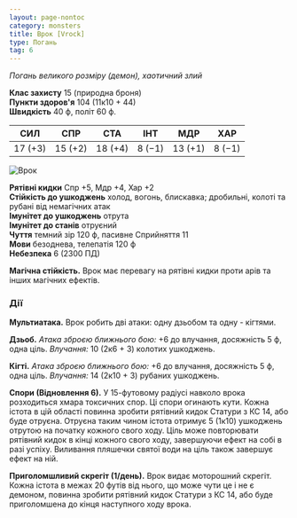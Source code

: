```yaml
---
layout: page-nontoc
category: monsters
title: Врок [Vrock]
type: Погань
tag: 6
---
```


_Погань великого розміру (демон), хаотичний злий_

**Клас захисту** 15 (природна броня)    
**Пункти здоров'я** 104 (11к10 + 44)    
**Швидкість** 40 ф, політ 60 ф.

| СИЛ     | СПР     | СТА     | ІНТ    | МДР     | ХАР    |
| ------- | ------- | ------- | ------ | ------- | ------ |
| 17 (+3) | 15 (+2) | 18 (+4) | 8 (−1) | 13 (+1) | 8 (−1) |

![Врок](https://www.dndbeyond.com/avatars/thumbnails/30781/648/1000/1000/638061932392542985.png)

**Рятівні кидки** Спр +5, Мдр +4, Хар +2    
**Стійкість до ушкоджень** холод, вогонь, блискавка; дробильні, колоті та рубані від немагічних атак    
**Імунітет до ушкоджень** отрута    
**Імунітет до станів** отруєний    
**Чуття** темний зір 120 ф, пасивне Сприйняття 11    
**Мови** безоднева, телепатія 120 ф    
**Небезпека** 6 (2300 ПД)

**Магічна стійкість.** Врок має перевагу на рятівні кидки проти арів та інших магічних ефектів.

### Дії
**Мультиатака.** Врок робить дві атаки: одну дзьобом та одну - кігтями.    

**Дзьоб.** _Атака зброєю ближнього бою:_ +6 до влучання, досяжність 5 ф, одна ціль. _Влучання:_ 10 (2к6 + 3) колотих ушкоджень.    

**Кігті.** _Атака зброєю ближнього бою:_ +6 до влучання, досяжність 5 ф, одна ціль. _Влучання:_ 14 (2к10 + 3) рубаних ушкоджень.    

**Спори (Відновлення 6).** У 15-футовому радіусі навколо врока розходиться хмара токсичних спор. Ці спори огинають кути. Кожна істота в цій області повинна зробити рятівний кидок Статури з КС 14, або буде отруєна. Отруєна таким чином істота отримує 5 (1к10) ушкоджень отрутою на початку кожного свого ходу. Ціль може повторювати рятівний кидок в кінці кожного свого ходу, завершуючи ефект на собі в разі успіху. Виливання пляшечки святої води на ціль також завершує ефект на ній.    

**Приголомшливий скрегіт (1/день).** Врок видає моторошний скрегіт. Кожна істота в межах 20 футів від нього, що може чути це і не є демоном, повинна зробити рятівний кидок Статури з КС 14, або буде приголомшена до кінця наступного ходу врока.
